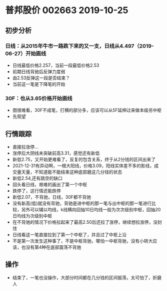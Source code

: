 # 普邦股价 002663 2019-10-25
## 初步分析
### 日线：从2015年牛市一路跌下来的又一支，日线从4.497（2019-06-27）开始画线
  - 日线最低价格2.257，当前一段最低价格2.53
  - 前期日线背驰后反弹力度弱
  - 由2.53反弹这一段是否结束？
  - 当前这一笔是下降笔的开始
### 30F：也从3.65价格开始画线
  - 图很难看，30F不成笔，打横的部分多，应该可以从5F延伸过来做本级另中枢
  - 先观望
## 行情跟踪
  - 直接拉涨停...
  - 涨停后大阴线未突破前高3.31，感觉还有新低
  - 新低2.75，又开始更难看了，反复的包含关系，终于从2分钱的区间出来了
  - 2021-12-31有异动啊，一根大阳线，价格3.09，阳线实体差不多的影线，成交量天量，不知道能不能结束这种底部磨这几分钱的状态
  - 新低2.54,还有跳空的缺口
  - 回头看日线，艰难的画出了第一个中枢
  - 跌停了，这行情还能跌停
  - 新低2.07，不背驰，日线，30F都不背驰
  - 没有新高(低)就没有背驰，背驰是进中枢的那一笔与出中枢的那一笔进行比较，另外可以辅以均线，k线横向回抽10日均线一般为次次级别中枢，回抽20日均线为次级别中枢
  - 在不背驰的情况下价格拉起来了最高2.50后还拉了涨停，继续想拉涨停，没封住
  - 日线看这一笔直接拉到了第一个中枢了，并且过了中枢上沿
  - 不是第一次发生这种事了，不是中枢背驰，哪怕一中枢背驰，没有小转大应该，也没有第4种在底部震荡不背驰
## 操作
  - 结束了，一笔也没操作，大部分时间都在几分钱的区间振荡，太可怕了，折磨人